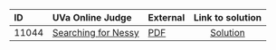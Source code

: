 | ID | UVa Online Judge | External | Link to solution |
|:---|:---|:---|:---:|
| 11044 | [Searching for Nessy](https://onlinejudge.org/index.php?option=com_onlinejudge&Itemid=8&page=show_problem&problem=1985) | [PDF](https://onlinejudge.org/external/110/11044.pdf) | [Solution](https://github.com/versenyi98/uva-solutions/tree/main/solutions/11044%20-%20Searching%20for%20Nessy)|
